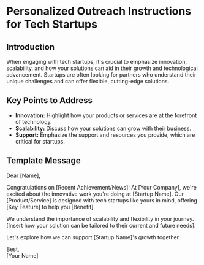 # Personalized Outreach Instructions for Tech Startups

## Introduction

When engaging with tech startups, it's crucial to emphasize innovation, scalability, and how your solutions can aid in their growth and technological advancement. Startups are often looking for partners who understand their unique challenges and can offer flexible, cutting-edge solutions.

## Key Points to Address

- **Innovation:** Highlight how your products or services are at the forefront of technology.
- **Scalability:** Discuss how your solutions can grow with their business.
- **Support:** Emphasize the support and resources you provide, which are critical for startups.

## Template Message

Dear [Name],

Congratulations on [Recent Achievement/News]! At [Your Company], we're excited about the innovative work you're doing at [Startup Name]. Our [Product/Service] is designed with tech startups like yours in mind, offering [Key Feature] to help you [Benefit].

We understand the importance of scalability and flexibility in your journey. [Insert how your solution can be tailored to their current and future needs].

Let's explore how we can support [Startup Name]'s growth together.

Best,  
[Your Name]
